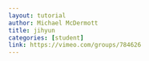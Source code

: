 ```yaml
---
layout: tutorial
author: Michael McDermott
title: jihyun
categories: [student]
link: https://vimeo.com/groups/784626
---
```

